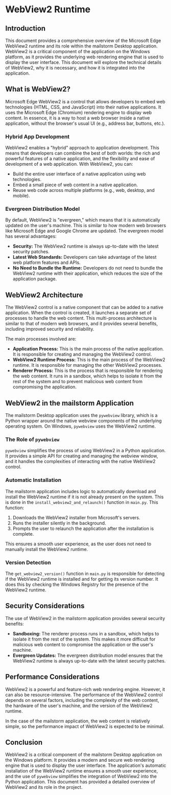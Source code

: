 # WebView2 Runtime

## Introduction

This document provides a comprehensive overview of the Microsoft Edge WebView2 runtime and its role within the mailstorm Desktop application. WebView2 is a critical component of the application on the Windows platform, as it provides the underlying web rendering engine that is used to display the user interface. This document will explore the technical details of WebView2, why it is necessary, and how it is integrated into the application.

## What is WebView2?

Microsoft Edge WebView2 is a control that allows developers to embed web technologies (HTML, CSS, and JavaScript) into their native applications. It uses the Microsoft Edge (Chromium) rendering engine to display web content. In essence, it is a way to host a web browser inside a native application, without the browser's usual UI (e.g., address bar, buttons, etc.).

### Hybrid App Development

WebView2 enables a "hybrid" approach to application development. This means that developers can combine the best of both worlds: the rich and powerful features of a native application, and the flexibility and ease of development of a web application. With WebView2, you can:

*   Build the entire user interface of a native application using web technologies.
*   Embed a small piece of web content in a native application.
*   Reuse web code across multiple platforms (e.g., web, desktop, and mobile).

### Evergreen Distribution Model

By default, WebView2 is "evergreen," which means that it is automatically updated on the user's machine. This is similar to how modern web browsers like Microsoft Edge and Google Chrome are updated. The evergreen model has several advantages:

*   **Security:** The WebView2 runtime is always up-to-date with the latest security patches.
*   **Latest Web Standards:** Developers can take advantage of the latest web platform features and APIs.
*   **No Need to Bundle the Runtime:** Developers do not need to bundle the WebView2 runtime with their application, which reduces the size of the application package.

## WebView2 Architecture

The WebView2 control is a native component that can be added to a native application. When the control is created, it launches a separate set of processes to handle the web content. This multi-process architecture is similar to that of modern web browsers, and it provides several benefits, including improved security and reliability.

The main processes involved are:

*   **Application Process:** This is the main process of the native application. It is responsible for creating and managing the WebView2 control.
*   **WebView2 Runtime Process:** This is the main process of the WebView2 runtime. It is responsible for managing the other WebView2 processes.
*   **Renderer Process:** This is the process that is responsible for rendering the web content. It runs in a sandbox, which helps to isolate it from the rest of the system and to prevent malicious web content from compromising the application.

## WebView2 in the mailstorm Application

The mailstorm Desktop application uses the `pywebview` library, which is a Python wrapper around the native webview components of the underlying operating system. On Windows, `pywebview` uses the WebView2 runtime.

### The Role of `pywebview`

`pywebview` simplifies the process of using WebView2 in a Python application. It provides a simple API for creating and managing the webview window, and it handles the complexities of interacting with the native WebView2 control.

### Automatic Installation

The mailstorm application includes logic to automatically download and install the WebView2 runtime if it is not already present on the system. This is done in the `install_webview2_and_relaunch()` function in `main.py`. This function:

1.  Downloads the WebView2 installer from Microsoft's servers.
2.  Runs the installer silently in the background.
3.  Prompts the user to relaunch the application after the installation is complete.

This ensures a smooth user experience, as the user does not need to manually install the WebView2 runtime.

### Version Detection

The `get_webview2_version()` function in `main.py` is responsible for detecting if the WebView2 runtime is installed and for getting its version number. It does this by checking the Windows Registry for the presence of the WebView2 runtime.

## Security Considerations

The use of WebView2 in the mailstorm application provides several security benefits:

*   **Sandboxing:** The renderer process runs in a sandbox, which helps to isolate it from the rest of the system. This makes it more difficult for malicious web content to compromise the application or the user's machine.
*   **Evergreen Updates:** The evergreen distribution model ensures that the WebView2 runtime is always up-to-date with the latest security patches.

## Performance Considerations

WebView2 is a powerful and feature-rich web rendering engine. However, it can also be resource-intensive. The performance of the WebView2 control depends on several factors, including the complexity of the web content, the hardware of the user's machine, and the version of the WebView2 runtime.

In the case of the mailstorm application, the web content is relatively simple, so the performance impact of WebView2 is expected to be minimal.

## Conclusion

WebView2 is a critical component of the mailstorm Desktop application on the Windows platform. It provides a modern and secure web rendering engine that is used to display the user interface. The application's automatic installation of the WebView2 runtime ensures a smooth user experience, and the use of `pywebview` simplifies the integration of WebView2 into the Python application. This document has provided a detailed overview of WebView2 and its role in the project.
